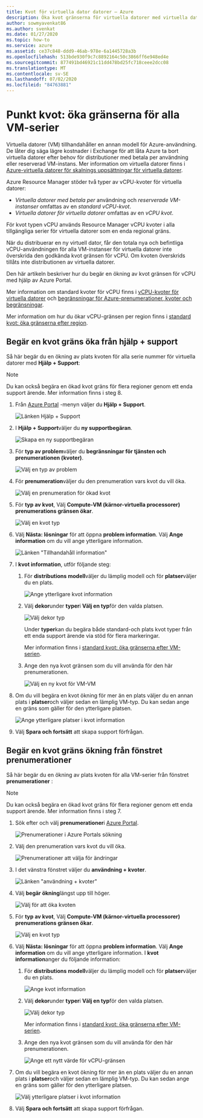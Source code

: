 ```yaml
---
title: Kvot för virtuella dator datorer – Azure
description: Öka kvot gränserna för virtuella datorer med virtuella datorer, vilket ger en modell av Azure-användning som låter dig ta med lägre kostnader i Exchange för att låta Azure ta bort virtuella datorer vid behov.
author: sowmyavenkat86
ms.author: svenkat
ms.date: 01/27/2020
ms.topic: how-to
ms.service: azure
ms.assetid: ce37c848-ddd9-46ab-978e-6a1445728a3b
ms.openlocfilehash: 513bde930f9c7c8892164c50c3866ff6e948ed4e
ms.sourcegitcommit: 877491bd46921c11dd478bd25fc718ceee2dcc08
ms.translationtype: MT
ms.contentlocale: sv-SE
ms.lasthandoff: 07/02/2020
ms.locfileid: "84763881"
---
```

# <a name="spot-quota-increase-limits-for-all-vm-series"></a>Punkt kvot: öka gränserna för alla VM-serier

Virtuella datorer (VM) tillhandahåller en annan modell för Azure-användning. De låter dig säga lägre kostnader i Exchange för att låta Azure ta bort virtuella datorer efter behov för distributioner med betala per användning eller reserverad VM-instans. Mer information om virtuella datorer finns i [Azure-virtuella datorer för skalnings uppsättningar för virtuella datorer](../../virtual-machine-scale-sets/use-spot.md).

Azure Resource Manager stöder två typer av vCPU-kvoter för virtuella datorer:

* *Virtuella datorer med betala per* användning och *reserverade VM-instanser* omfattas av en *standard vCPU-kvot*.
* *Virtuella datorer för virtuella datorer* omfattas av en *vCPU kvot*.

För kvot typen vCPU används Resource Manager vCPU kvoter i alla tillgängliga serier för virtuella datorer som en enda regional gräns.

När du distribuerar en ny virtuell dator, får den totala nya och befintliga vCPU-användningen för alla VM-instanser för virtuella datorer inte överskrida den godkända kvot gränsen för vCPU. Om kvoten överskrids tillåts inte distributionen av virtuella datorer.

Den här artikeln beskriver hur du begär en ökning av kvot gränsen för vCPU med hjälp av Azure Portal.

Mer information om standard kvoter för vCPU finns i [vCPU-kvoter för virtuella datorer](../../virtual-machines/windows/quotas.md) och [begränsningar för Azure-prenumerationer, kvoter och begränsningar](../../azure-resource-manager/management/azure-subscription-service-limits.md).

Mer information om hur du ökar vCPU-gränsen per region finns i [standard kvot: öka gränserna efter region](regional-quota-requests.md).

## <a name="request-a-quota-limit-increase-from-help--support"></a>Begär en kvot gräns öka från hjälp + support

Så här begär du en ökning av plats kvoten för alla serie nummer för virtuella datorer med **Hjälp + Support**:

> [!NOTE]
> Du kan också begära en ökad kvot gräns för flera regioner genom ett enda support ärende. Mer information finns i steg 8.

1. Från [Azure Portal](https://portal.azure.com) -menyn väljer du **Hjälp + Support**.

   ![Länken Hjälp + Support](./media/resource-manager-core-quotas-request/help-plus-support.png)

1. I **Hjälp + Support**väljer du **ny supportbegäran**.

    ![Skapa en ny supportbegäran](./media/resource-manager-core-quotas-request/new-support-request.png)

1. För **typ av problem**väljer du **begränsningar för tjänsten och prenumerationen (kvoter)**.

   ![Välj en typ av problem](./media/resource-manager-core-quotas-request/select-quota-issue-type.png)

1. För **prenumeration**väljer du den prenumeration vars kvot du vill öka.

   ![Välj en prenumeration för ökad kvot](./media/resource-manager-core-quotas-request/select-subscription-support-request.png)

1. För **typ av kvot**, Välj **Compute-VM (kärnor-virtuella processorer) prenumerations gränsen ökar**.

   ![Välj en kvot typ](./media/resource-manager-core-quotas-request/select-quota-type.png)

1. Välj **Nästa: lösningar** för att öppna **problem information**. Välj **Ange information** om du vill ange ytterligare information.

   ![Länken "Tillhandahåll information"](./media/resource-manager-core-quotas-request/provide-details-link.png)

1. I **kvot information**, utför följande steg:

   1. För **distributions modell**väljer du lämplig modell och för **platser**väljer du en plats.

      ![Ange ytterligare kvot information](./media/resource-manager-core-quotas-request/quota-details-deployment-locations.png)

   1. Välj **dekor**under **typer**i **Välj en typ**för den valda platsen.

      ![Välj dekor typ](./media/resource-manager-core-quotas-request/select-spot-type.png)

       Under **typer**kan du begära både standard-och plats kvot typer från ett enda support ärende via stöd för flera markeringar.

       Mer information finns i [standard kvot: öka gränserna efter VM-serien](per-vm-quota-requests.md).

   1. Ange den nya kvot gränsen som du vill använda för den här prenumerationen.

      ![Välj en ny kvot för VM-VM](./media/resource-manager-core-quotas-request/spot-set-new-quota.png)

1. Om du vill begära en kvot ökning för mer än en plats väljer du en annan plats i **platser**och väljer sedan en lämplig VM-typ. Du kan sedan ange en gräns som gäller för den ytterligare platsen.

   ![Ange ytterligare platser i kvot information](./media/resource-manager-core-quotas-request/quota-details-multiple-locations.png)

1. Välj **Spara och fortsätt** att skapa support förfrågan.

## <a name="request-a-quota-limit-increase-from-the-subscriptions-pane"></a>Begär en kvot gräns ökning från fönstret prenumerationer

Så här begär du en ökning av plats kvoten för alla VM-serier från fönstret **prenumerationer** :

> [!NOTE]
> Du kan också begära en ökad kvot gräns för flera regioner genom ett enda support ärende. Mer information finns i steg 7.

1. Sök efter och välj **prenumerationer**i [Azure Portal](https://portal.azure.com).

   ![Prenumerationer i Azure Portals sökning](./media/resource-manager-core-quotas-request/search-for-subscriptions.png)

1. Välj den prenumeration vars kvot du vill öka.

   ![Prenumerationer att välja för ändringar](./media/resource-manager-core-quotas-request/select-subscription-change-quota.png)

1. I det vänstra fönstret väljer du **användning + kvoter**.

   ![Länken "användning + kvoter"](./media/resource-manager-core-quotas-request/select-usage-plus-quotas.png)

1. Välj **begär ökning**längst upp till höger.

   ![Välj för att öka kvoten](./media/resource-manager-core-quotas-request/request-increase-from-subscription.png)

1. För **typ av kvot**, Välj **Compute-VM (kärnor-virtuella processorer) prenumerations gränsen ökar**.

   ![Välj en kvot typ](./media/resource-manager-core-quotas-request/select-quota-type.png)

1. Välj **Nästa: lösningar** för att öppna **problem information**. Välj **Ange information** om du vill ange ytterligare information. I **kvot information**anger du följande information:

   1. För **distributions modell**väljer du lämplig modell och för **platser**väljer du en plats.

      ![Ange kvot information](./media/resource-manager-core-quotas-request/quota-details-deployment-locations.png)

   1. Välj **dekor**under **typer**i **Välj en typ**för den valda platsen.

      ![Välj dekor typ](./media/resource-manager-core-quotas-request/select-spot-type.png)

      Mer information finns i [standard kvot: öka gränserna efter VM-serien](per-vm-quota-requests.md).

   1. Ange den nya kvot gränsen som du vill använda för den här prenumerationen.

      ![Ange ett nytt värde för vCPU-gränsen](./media/resource-manager-core-quotas-request/spot-set-new-quota.png)

1. Om du vill begära en kvot ökning för mer än en plats väljer du en annan plats i **platser**och väljer sedan en lämplig VM-typ. Du kan sedan ange en gräns som gäller för den ytterligare platsen.

   ![Välj ytterligare platser i kvot information](./media/resource-manager-core-quotas-request/quota-details-multiple-locations.png)

1. Välj **Spara och fortsätt** att skapa support förfrågan.
